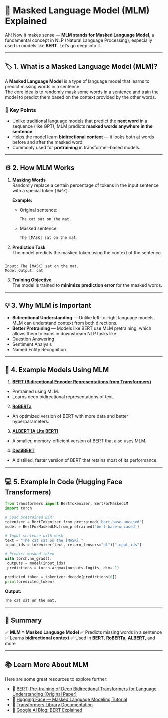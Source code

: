 # 🧠 Masked Language Model (MLM) Explained

Ah! Now it makes sense — **MLM stands for Masked Language Model**, a fundamental concept in NLP (Natural Language Processing), especially used in models like **BERT**. Let’s go deep into it.

---

## 🏷️ 1. What is a Masked Language Model (MLM)?

A **Masked Language Model** is a type of language model that learns to predict missing words in a sentence.  
The core idea is to randomly mask some words in a sentence and train the model to predict them based on the context provided by the other words.

### 🔑 Key Points

- Unlike traditional language models that predict the **next word** in a sequence (like GPT), MLM predicts **masked words anywhere in the sentence**.  
- Helps the model learn **bidirectional context** — it looks both at words before and after the masked word.  
- Commonly used for **pretraining** in transformer-based models.

---

## ⚙️ 2. How MLM Works

1. **Masking Words**  
   Randomly replace a certain percentage of tokens in the input sentence with a special token `[MASK]`.

   **Example:**
   - Original sentence:  
     ```
     The cat sat on the mat.
     ```
   - Masked sentence:  
     ```
     The [MASK] sat on the mat.
     ```

2. **Prediction Task**  
   The model predicts the masked token using the context of the sentence.

````

Input: The [MASK] sat on the mat.
Model Output: cat

````

3. **Training Objective**  
The model is trained to **minimize prediction error** for the masked words.

---

## 💡 3. Why MLM is Important

- **Bidirectional Understanding** — Unlike left-to-right language models, MLM can understand context from both directions.  
- **Better Pretraining** — Models like BERT use MLM pretraining, which allows them to excel in downstream NLP tasks like:
- Question Answering  
- Sentiment Analysis  
- Named Entity Recognition  

---

## 🤖 4. Example Models Using MLM

1. **[BERT (Bidirectional Encoder Representations from Transformers)](https://huggingface.co/bert-base-uncased)**
- Pretrained using MLM.  
- Learns deep bidirectional representations of text.

2. **[RoBERTa](https://huggingface.co/roberta-base)**
- An optimized version of BERT with more data and better hyperparameters.

3. **[ALBERT (A Lite BERT)](https://huggingface.co/albert-base-v2)**
- A smaller, memory-efficient version of BERT that also uses MLM.

4. **[DistilBERT](https://huggingface.co/distilbert-base-uncased)**
- A distilled, faster version of BERT that retains most of its performance.

---

## 💻 5. Example in Code (Hugging Face Transformers)

```python
from transformers import BertTokenizer, BertForMaskedLM
import torch

# Load pretrained BERT
tokenizer = BertTokenizer.from_pretrained('bert-base-uncased')
model = BertForMaskedLM.from_pretrained('bert-base-uncased')

# Input sentence with mask
text = "The cat sat on the [MASK]."
input_ids = tokenizer(text, return_tensors="pt")["input_ids"]

# Predict masked token
with torch.no_grad():
 outputs = model(input_ids)
 predictions = torch.argmax(outputs.logits, dim=-1)

predicted_token = tokenizer.decode(predictions[0])
print(predicted_token)
````

**Output:**

```
The cat sat on the mat.
```

---

## 🧾 Summary

✅ **MLM = Masked Language Model**
✅ Predicts missing words in a sentence
✅ Learns **bidirectional context**
✅ Used in **BERT**, **RoBERTa**, **ALBERT**, and more

---

## 📚 Learn More About MLM

Here are some great resources to explore further:

* 📘 [BERT: Pre-training of Deep Bidirectional Transformers for Language Understanding (Original Paper)](https://arxiv.org/abs/1810.04805)
* 🤗 [Hugging Face — Masked Language Modeling Tutorial](https://huggingface.co/docs/transformers/tasks/masked_language_modeling)
* 🧩 [Transformers Library Documentation](https://huggingface.co/docs/transformers/index)
* 🔬 [Google AI Blog: BERT Explained](https://ai.googleblog.com/2018/11/open-sourcing-bert-state-of-art-pre.html)

